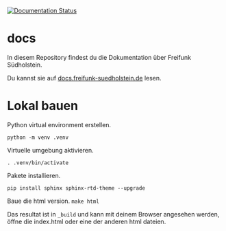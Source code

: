 [![Documentation Status](https://readthedocs.org/projects/freifunk-suedholstein/badge/?version=latest)](https://freifunk-suedholstein.readthedocs.io/de/latest/?badge=latest)

# docs
In diesem Repository findest du die Dokumentation über Freifunk Südholstein.

Du kannst sie auf [docs.freifunk-suedholstein.de](https://docs.freifunk-suedholstein.de) lesen.

# Lokal bauen

Python virtual environment erstellen.

`python -m venv .venv`

Virtuelle umgebung aktivieren.

`. .venv/bin/activate`

Pakete installieren.

`pip install sphinx sphinx-rtd-theme --upgrade`

Baue die html version.
`make html`

Das resultat ist in `_build` und kann mit deinem Browser angesehen werden, öffne die index.html oder eine der anderen html dateien.